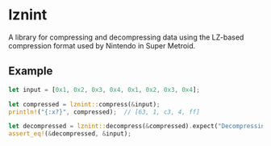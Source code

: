 # lznint

A library for compressing and decompressing data using the LZ-based compression format used by Nintendo in Super Metroid.

## Example

```rust
let input = [0x1, 0x2, 0x3, 0x4, 0x1, 0x2, 0x3, 0x4];

let compressed = lznint::compress(&input);
println!("{:x?}", compressed);  // [63, 1, c3, 4, ff]

let decompressed = lznint::decompress(&compressed).expect("Decompressino failed");
assert_eq!(&decompressed, &input);
```
